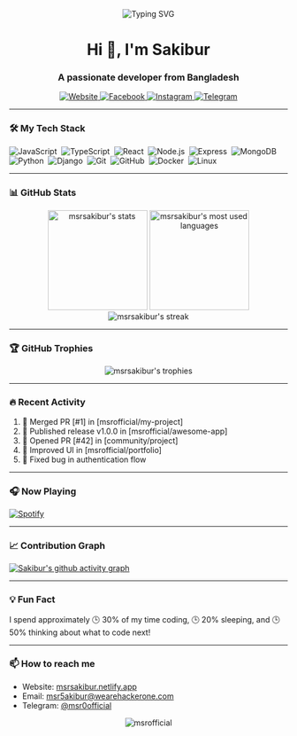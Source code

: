 <div align="center">
  <img src="https://readme-typing-svg.demolab.com?font=Fira+Code&pause=1000&color=1AF729&center=true&vCenter=true&width=435&lines=MD+Sakibur+Rahman;Full+Stack+Developer;Tech+Enthusiast;Photographer;Open+Source+Contributor" alt="Typing SVG" />
</div>

<h1 align="center">Hi 👋, I'm Sakibur</h1>
<h3 align="center">A passionate developer from Bangladesh</h3>

<p align="center">
  <a href="https://msrsakibur.netlify.app" target="_blank">
    <img src="https://img.shields.io/badge/Website-1DA1F2?style=for-the-badge&logo=google-chrome&logoColor=white" alt="Website" />
  </a>
  <a href="https://facebook.com/sakibur.msr" target="_blank">
    <img src="https://img.shields.io/badge/Facebook-1877F2?style=for-the-badge&logo=facebook&logoColor=white" alt="Facebook" />
  </a>
  <a href="https://instagram.com/msr.sakibur" target="_blank">
    <img src="https://img.shields.io/badge/Instagram-E4405F?style=for-the-badge&logo=instagram&logoColor=white" alt="Instagram" />
  </a>
  <a href="https://t.me/msr0official" target="_blank">
    <img src="https://img.shields.io/badge/Telegram-2CA5E0?style=for-the-badge&logo=telegram&logoColor=white" alt="Telegram" />
  </a>
</p>

---

### 🛠️ My Tech Stack

![JavaScript](https://img.shields.io/badge/-JavaScript-05122A?style=flat&logo=javascript)&nbsp;
![TypeScript](https://img.shields.io/badge/-TypeScript-05122A?style=flat&logo=typescript)&nbsp;
![React](https://img.shields.io/badge/-React-05122A?style=flat&logo=react)&nbsp;
![Node.js](https://img.shields.io/badge/-Node.js-05122A?style=flat&logo=node.js)&nbsp;
![Express](https://img.shields.io/badge/-Express-05122A?style=flat&logo=express)&nbsp;
![MongoDB](https://img.shields.io/badge/-MongoDB-05122A?style=flat&logo=mongodb)&nbsp;
![Python](https://img.shields.io/badge/-Python-05122A?style=flat&logo=python)&nbsp;
![Django](https://img.shields.io/badge/-Django-05122A?style=flat&logo=django)&nbsp;
![Git](https://img.shields.io/badge/-Git-05122A?style=flat&logo=git)&nbsp;
![GitHub](https://img.shields.io/badge/-GitHub-05122A?style=flat&logo=github)&nbsp;
![Docker](https://img.shields.io/badge/-Docker-05122A?style=flat&logo=docker)&nbsp;
![Linux](https://img.shields.io/badge/-Linux-05122A?style=flat&logo=linux)&nbsp;

---

### 📊 GitHub Stats

<div align="center">
  <img height="180em" src="https://github-readme-stats.vercel.app/api?username=msrofficial&show_icons=true&theme=radical&include_all_commits=true&count_private=true" alt="msrsakibur's stats" />
  <img height="180em" src="https://github-readme-stats.vercel.app/api/top-langs/?username=msrofficial&layout=compact&theme=radical" alt="msrsakibur's most used languages" />
</div>

<div align="center">
  <img src="https://github-readme-streak-stats.herokuapp.com/?user=msrofficial&theme=radical" alt="msrsakibur's streak" />
</div>

---

### 🏆 GitHub Trophies

<div align="center">
  <img src="https://github-profile-trophy.vercel.app/?username=msrofficial&theme=radical&no-frame=true&no-bg=true&margin-w=4" alt="msrsakibur's trophies" />
</div>

---

### 🔥 Recent Activity

<!--START_SECTION:activity-->
1. 🎉 Merged PR [#1] in [msrofficial/my-project]
2. 🚀 Published release v1.0.0 in [msrofficial/awesome-app]
3. 💪 Opened PR [#42] in [community/project]
4. 🎨 Improved UI in [msrofficial/portfolio]
5. 🐛 Fixed bug in authentication flow
<!--END_SECTION:activity-->

---

### 🎧 Now Playing

[![Spotify](https://novatorem.vercel.app/api/spotify)](https://open.spotify.com/user/yourusername)

---

### 📈 Contribution Graph

[![Sakibur's github activity graph](https://github-readme-activity-graph.vercel.app/graph?username=msrofficial&theme=react-dark)](https://github.com/msrofficial)

---

### 💡 Fun Fact

I spend approximately 🕒 30% of my time coding, 🕒 20% sleeping, and 🕒 50% thinking about what to code next!

---

### 📫 How to reach me

- Website: [msrsakibur.netlify.app](https://msrsakibur.netlify.app)
- Email: [msr5akibur@wearehackerone.com](mailto:msr5akibur@wearehackerone.com)
- Telegram: [@msr0official](https://t.me/msr0official)

<p align="center">
  <img src="https://komarev.com/ghpvc/?username=msrofficial&label=Profile%20views&color=0e75b6&style=flat" alt="msrofficial" />
</p>
